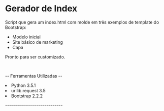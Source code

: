 # Gerador de Index

<p>Script que gera um index.html com molde em três exemplos de template do Bootstrap:</p>
<ul>
  <li> Modelo inicial </li>
  <li> Site básico de marketing </li>
  <li> Capa </li>
</ul>

<p>Pronto para ser customizado.</p>

</br>

<p>-- Ferramentas Utilizadas --</p>
<li> Python            3.5.1 </li>
<li> urllib.request    3.5 </li>
<li> Bootstrap         2.2.2 </li>
<p>-----------------------------</p>


